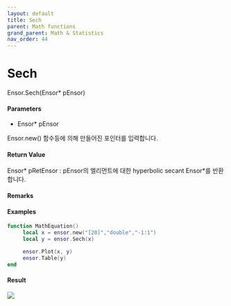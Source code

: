 ```yaml
---
layout: default
title: Sech
parent: Math functions
grand_parent: Math & Statistics
nav_order: 44
---
```


# Sech

Ensor.Sech\(Ensor\* pEnsor\)

#### Parameters

* Ensor\* pEnsor

Ensor.new\(\) 함수등에 의해 만들어진 포인터를 입력합니다.

#### Return Value

Ensor\* pRetEnsor : pEnsor의 엘리먼트에 대한 hyperbolic secant Ensor\*를 반환합니다.

#### Remarks

#### Examples

```lua
function MathEquation()
     local x = ensor.new("[20]","double","-1:1")
     local y = ensor.Sech(x)

     ensor.Plot(x, y)
     ensor.Table(y)
end
```

#### Result

![](/MathAPI/SechResult.png)

